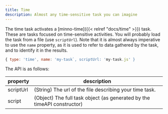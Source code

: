 ```yaml
---
title: Time
description: Almost any time-sensitive task you can imagine
---
```


The time task activates a [minno-time]({{< relref "docs/time" >}}) task.
These are tasks focused on time-sensitive activities.
You will probably load the task from a file (use `scriptUrl`).
Note that it is almost always imperative to use the `name` property, as it is used to refer to
data gathered by the task, and to identify it in the results.

```js
{ type: 'time', name: 'my-task`, scriptUrl: 'my-task.js' }
```

The API is as follows:

property        | description
--------------- | ---------------------
scriptUrl       | (String) The url of the file describing your time task.
script          | (Object) The full task object (as generated by the timeAPI constructor)
